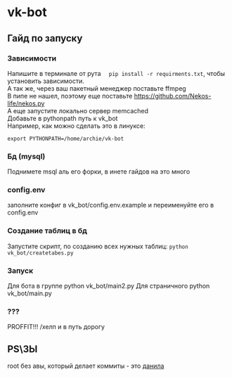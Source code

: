 # vk-bot
## Гайд по запуску
### Зависимости
Напишите  в терминале от рута ```  pip install -r requirments.txt```, чтобы установить зависимости.  
А так же, через ваш пакетный менеджер поставьте ffmpeg   
В пипе не нашел, поэтому еще поставьте https://github.com/Nekos-life/nekos.py    
А еще запустите локально сервер memcached        
Добавьте в pythonpath путь к vk_bot    
Например,  как можно сделать это в линуксе:
```
export PYTHONPATH=/home/archie/vk-bot
```
### Бд (mysql)
Поднимете msql аль его форки, в инете гайдов на это много
### config.env
заполните конфиг в vk_bot/config.env.example и переименуйте его в config.env
### Создание таблиц в бд
Запустите скрипт, по созданию всех нужных таблиц: ``` python vk_bot/createtabes.py ```
### Запуск
Для бота в группе python vk_bot/main2.py
Для страничного python vk_bot/main.py
### ???
PROFFIT!!!
/хелп  и в путь дорогу
## PS\ЗЫ
root без авы, который делает коммиты - это [данила](https://github.com/Ferowenso)

